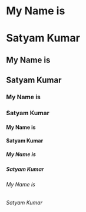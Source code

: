 # My Name is <h1> Satyam Kumar
  ## My Name is <h2> Satyam Kumar
  ### My Name is <h3> Satyam Kumar
  #### My Name is <h4> Satyam Kumar
  ##### My Name is <h5> Satyam Kumar
  ###### My Name is <h6> Satyam Kumar
  
